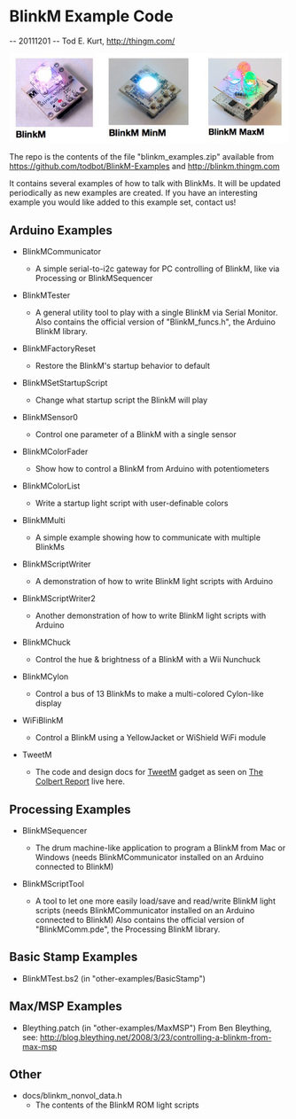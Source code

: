 
BlinkM Example Code   
===================
-- 20111201 -- Tod E. Kurt, http://thingm.com/

![BlinkM Familyt](docs/blinkm_imgs.jpg)

The repo is the contents of the file "blinkm_examples.zip" available from
https://github.com/todbot/BlinkM-Examples and
http://blinkm.thingm.com

It contains several examples of how to talk with BlinkMs.  It will be updated 
periodically as new examples are created.  If you have an interesting example
you would like added to this example set, contact us!



Arduino Examples
----------------

- BlinkMCommunicator 
  - A simple serial-to-i2c gateway for PC controlling of BlinkM,
    like via Processing or BlinkMSequencer

- BlinkMTester
  - A general utility tool to play with a single BlinkM via Serial Monitor.
    Also contains the official version of "BlinkM_funcs.h", 
    the Arduino BlinkM library.

- BlinkMFactoryReset
  - Restore the BlinkM's startup behavior to default

- BlinkMSetStartupScript
  - Change what startup script the BlinkM will play

- BlinkMSensor0
  - Control one parameter of a BlinkM with a single sensor

- BlinkMColorFader
  - Show how to control a BlinkM from Arduino with potentiometers

- BlinkMColorList
  - Write a startup light script with user-definable colors

- BlinkMMulti
  - A simple example showing how to communicate with multiple BlinkMs

- BlinkMScriptWriter
  - A demonstration of how to write BlinkM light scripts with Arduino

- BlinkMScriptWriter2
  - Another demonstration of how to write BlinkM light scripts with Arduino

- BlinkMChuck
  - Control the hue & brightness of a BlinkM with a Wii Nunchuck

- BlinkMCylon
  - Control a bus of 13 BlinkMs to make a multi-colored Cylon-like display

- WiFiBlinkM
  - Control a BlinkM using a YellowJacket or WiShield WiFi module

- TweetM
  - The code and design docs for <a href="http://tweetm.thingm.com/">TweetM</a> gadget
    as seen on <a href="http://www.colbertnation.com/the-colbert-report-videos/311944/june-08-2010/mark-frauenfelder">The Colbert Report</a> live here.



Processing Examples
-------------------

- BlinkMSequencer
  - The drum machine-like application to program a BlinkM from Mac or Windows
    (needs BlinkMCommunicator installed on an Arduino connected to BlinkM)

- BlinkMScriptTool
  - A tool to let one more easily load/save and read/write BlinkM light scripts
    (needs BlinkMCommunicator installed on an Arduino connected to BlinkM)
    Also contains the official version of "BlinkMComm.pde", 
    the Processing BlinkM library.


Basic Stamp Examples
--------------------

- BlinkMTest.bs2  (in "other-examples/BasicStamp")


Max/MSP Examples
----------------

- Bleything.patch  (in "other-examples/MaxMSP")
  From Ben Bleything, see:
     http://blog.bleything.net/2008/3/23/controlling-a-blinkm-from-max-msp


Other
-----

- docs/blinkm_nonvol_data.h
  - The contents of the BlinkM ROM light scripts



             
